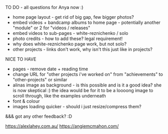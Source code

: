 TO DO - all questions for Anya now :)

- home page layout - get rid of big gap, few bigger photos? 
- embed videos + bandcamp albums to home page - potentially another "module" or 2 for "videos / releases"
- embed videos to sub-pages - white-reznichenko / solo
- photo credits - how to add these? legal requirement!
- why does white-reznichenko page work, but not solo? 
- other projects - links don't work, why isn't this just like in projects?

NICE TO HAVE
- pages - remove date + reading time
- change URL for "other projects i've worked on" from "achievements" to "other-projects" or similar 
- alinas image as background - is this possible and is it a good idea? she is now skeptical :) the idea would be for it to be a loooong image to scroll through, like the examples underneath
- font & colour
- images loading quicker - should i just resize/compress them?


&&& got any other feedback? :D

https://alexlahey.com.au/
https://angiemcmahon.com/
